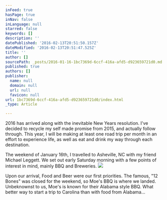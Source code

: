 ```yaml
---
inFeed: true
hasPage: true
inNav: false
inLanguage: null
starred: false
keywords: []
description: ''
datePublished: '2016-02-13T20:51:50.157Z'
dateModified: '2016-02-13T20:51:47.525Z'
title: ''
author: []
sourcePath: _posts/2016-01-16-1bc7369d-6ccf-416a-afd5-d923659721d0.md
published: true
authors: []
publisher:
  name: null
  domain: null
  url: null
  favicon: null
url: 1bc7369d-6ccf-416a-afd5-d923659721d0/index.html
_type: Article

---
```

2016 has arrived along with the inevitable New Years resolution.  I've decided to recycle my self made promise from 2015, and actually follow through.  This year, I will be making at least one road trip per month in an effort to experience life, as well as eat and drink my way through each destination.  

The weekend of January 16th, I travelled to Asheville, NC with my friend Michael Leggett. We set out early Saturday morning with a few points of interest in mind, mainly BBQ and Breweries.  ![](https://the-grid-user-content.s3-us-west-2.amazonaws.com/cbeded61-0466-4007-8803-105798761a8f.png)

Upon our arrival, Food and Beer were our first priorities.  The famous, "12 Bones" was closed for the weekend, so Moe's BBQ is where we landed. Unbeknownst to us, Moe's is known for their Alabama style BBQ.  What better way to start a trip to Carolina than with food from Alabama...